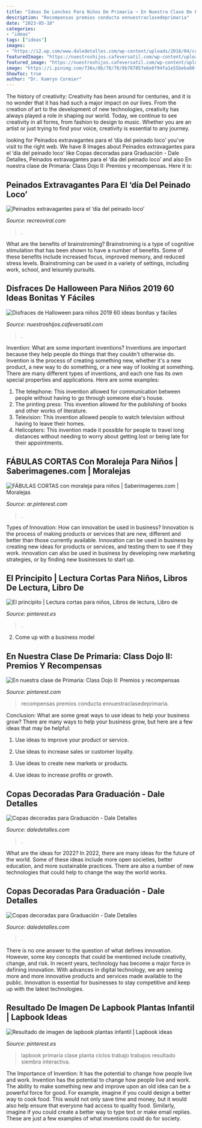 ```yaml
---
title: "Ideas De Lonches Para Niños De Primaria ~ En Nuestra Clase De Primaria: Class Dojo Ii: Premios Y Recompensas"
description: "Recompensas premios conducta ennuestraclasedeprimaria"
date: "2023-05-10"
categories:
- "ideas"
tags: ["ideas"]
images:
- "https://i2.wp.com/www.daledetalles.com/wp-content/uploads/2016/04/copa-para-graduacion2.jpg?resize=540%2C720"
featuredImage: "https://nuestroshijos.cafeversatil.com/wp-content/uploads/2016/11/019-30-e1481164862122.jpg"
featured_image: "https://nuestroshijos.cafeversatil.com/wp-content/uploads/2016/11/019-30-e1481164862122.jpg"
image: "https://i.pinimg.com/736x/8b/78/78/8b787857e6e8f94fa1e55beba86f6847.jpg"
ShowToc: true
author: "Dr. Kamryn Cormier"
---
```



The history of creativity:
Creativity has been around for centuries, and it is no wonder that it has had such a major impact on our lives. From the creation of art to the development of new technologies, creativity has always played a role in shaping our world. Today, we continue to see creativity in all forms, from fashion to design to music. Whether you are an artist or just trying to find your voice, creativity is essential to any journey.

	

		
looking for Peinados extravagantes para el ‘día del peinado loco’ you've visit to the right web. We have 8 Images about Peinados extravagantes para el ‘día del peinado loco’ like Copas decoradas para Graduación - Dale Detalles, Peinados extravagantes para el ‘día del peinado loco’ and also En nuestra clase de Primaria: Class Dojo II: Premios y recompensas. Here it is:
		
    
## Peinados Extravagantes Para El ‘día Del Peinado Loco’

<img loading=lazy src="https://www.recreoviral.com/wp-content/uploads/2016/03/Los-peinados-más-extravagantes-del-día-del-peinado-loco-9.jpg" onerror="this.onerror=null;this.src='https://tse1.mm.bing.net/th?id=OIP.OdqOtB070Srx8_DJb-UNpQHaJ3&amp;pid=15.1';" alt="Peinados extravagantes para el ‘día del peinado loco’">

_Source: recreoviral.com_

>. 

	

What are the benefits of brainstroming?
Brainstroming is a type of cognitive stimulation that has been shown to have a number of benefits. Some of these benefits include increased focus, improved memory, and reduced stress levels. Brainstroming can be used in a variety of settings, including work, school, and leisurely pursuits.

    
## Disfraces De Halloween Para Niños 2019 60 Ideas Bonitas Y Fáciles

<img loading=lazy src="https://nuestroshijos.cafeversatil.com/wp-content/uploads/2016/11/019-30-e1481164862122.jpg" onerror="this.onerror=null;this.src='https://tse1.mm.bing.net/th?id=OIP.v11Vn-sVsTGdEiUZICqJVwHaIL&amp;pid=15.1';" alt="Disfraces de Halloween para niños 2019 60 ideas bonitas y fáciles">

_Source: nuestroshijos.cafeversatil.com_

>. 

	

Invention: What are some important inventions?
Inventions are important because they help people do things that they couldn't otherwise do. Invention is the process of creating something new, whether it's a new product, a new way to do something, or a new way of looking at something. There are many different types of inventions, and each one has its own special properties and applications. Here are some examples: 
1. The telephone: This invention allowed for communication between people without having to go through someone else's house.
2. The printing press: This invention allowed for the publishing of books and other works of literature.
3. Television: This invention allowed people to watch television without having to leave their homes.
4. Helicopters: This invention made it possible for people to travel long distances without needing to worry about getting lost or being late for their appointments.

    
## FÁBULAS CORTAS Con Moraleja Para Niños | Saberimagenes.com | Moralejas

<img loading=lazy src="https://i.pinimg.com/736x/5a/37/0f/5a370fde14a961b8798c75e9407415ab.jpg" onerror="this.onerror=null;this.src='https://tse4.mm.bing.net/th?id=OIP.pLL3e8OfzI9qXc2vezCUvgHaJ3&amp;pid=15.1';" alt="FÁBULAS CORTAS con moraleja para niños | Saberimagenes.com | Moralejas">

_Source: ar.pinterest.com_

>. 

	

Types of Innovation: How can innovation be used in business?
Innovation is the process of making products or services that are new, different and better than those currently available. Innovation can be used in business by creating new ideas for products or services, and testing them to see if they work. innovation can also be used in business by developing new marketing strategies, or by finding new businesses to start up.

    
## El Principito | Lectura Cortas Para Niños, Libros De Lectura, Libro De

<img loading=lazy src="https://i.pinimg.com/736x/8b/78/78/8b787857e6e8f94fa1e55beba86f6847.jpg" onerror="this.onerror=null;this.src='https://tse4.mm.bing.net/th?id=OIP.e92turbGVJlWrnEpjIgRWgAAAA&amp;pid=15.1';" alt="El principito | Lectura cortas para niños, Libros de lectura, Libro de">

_Source: pinterest.es_

>. 

	

2. Come up with a business model

    
## En Nuestra Clase De Primaria: Class Dojo II: Premios Y Recompensas

<img loading=lazy src="https://i.pinimg.com/736x/47/db/65/47db6500b46887305cbf931b8131dc32--classroom-rewards-class-dojo.jpg" onerror="this.onerror=null;this.src='https://tse2.mm.bing.net/th?id=OIP.R3e86SjixPbn0LuuHlnK_AHaKc&amp;pid=15.1';" alt="En nuestra clase de Primaria: Class Dojo II: Premios y recompensas">

_Source: pinterest.com_

>recompensas premios conducta ennuestraclasedeprimaria. 

	

Conclusion: What are some great ways to use ideas to help your business grow?
There are many ways to help your business grow, but here are a few ideas that may be helpful:
1. Use ideas to improve your product or service.

2. Use ideas to increase sales or customer loyalty.

3. Use ideas to create new markets or products.

4. Use ideas to increase profits or growth.

    
## Copas Decoradas Para Graduación - Dale Detalles

<img loading=lazy src="https://i2.wp.com/www.daledetalles.com/wp-content/uploads/2016/04/copa-para-graduacion2.jpg?resize=540%2C720" onerror="this.onerror=null;this.src='https://tse1.mm.bing.net/th?id=OIP.lUQMiWnwLV8VxbbxlqMpvAHaJ4&amp;pid=15.1';" alt="Copas decoradas para Graduación - Dale Detalles">

_Source: daledetalles.com_

>. 

	

What are the ideas for 2022?
In 2022, there are many ideas for the future of the world. Some of these ideas include more open societies, better education, and more sustainable practices. There are also a number of new technologies that could help to change the way the world works.

    
## Copas Decoradas Para Graduación - Dale Detalles

<img loading=lazy src="https://i1.wp.com/www.daledetalles.com/wp-content/uploads/2016/04/copa-para-graduacion6.jpg" onerror="this.onerror=null;this.src='https://tse2.mm.bing.net/th?id=OIP.NCVEjGXoNbvMMQWXfGcNIgHaJ4&amp;pid=15.1';" alt="Copas decoradas para Graduación - Dale Detalles">

_Source: daledetalles.com_

>. 

	

There is no one answer to the question of what defines innovation. However, some key concepts that could be mentioned include creativity, change, and risk. In recent years, technology has become a major force in defining innovation. With advances in digital technology, we are seeing more and more innovative products and services made available to the public. Innovation is essential for businesses to stay competitive and keep up with the latest technologies.

    
## Resultado De Imagen De Lapbook Plantas Infantil | Lapbook Ideas

<img loading=lazy src="https://i.pinimg.com/736x/3e/47/3f/3e473fd83147f7cdbb53f12c9cd776b5.jpg" onerror="this.onerror=null;this.src='https://tse2.mm.bing.net/th?id=OIP.3SK8vhEYkHQUy43kLF7n0gHaFj&amp;pid=15.1';" alt="Resultado de imagen de lapbook plantas infantil | Lapbook ideas">

_Source: pinterest.es_

>lapbook primaria clase planta ciclos trabajo trabajos resultado siembra interactiva. 

	

The Importance of Invention: It has the potential to change how people live and work.
Invention has the potential to change how people live and work. The ability to make something new and improve upon an old idea can be a powerful force for good. For example, imagine if you could design a better way to cook food. This would not only save time and money, but it would also help ensure that everyone had access to quality food. Similarly, imagine if you could create a better way to type text or make email replies. These are just a few examples of what inventions could do for society.

